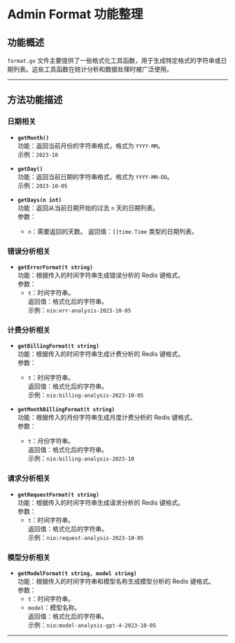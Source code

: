 
# Admin Format 功能整理

## 功能概述
`format.go` 文件主要提供了一些格式化工具函数，用于生成特定格式的字符串或日期列表。这些工具函数在统计分析和数据处理时被广泛使用。

---

## 方法功能描述

### 日期相关
- **`getMonth()`**  
  功能：返回当前月份的字符串格式，格式为 `YYYY-MM`。  
  示例：`2023-10`

- **`getDay()`**  
  功能：返回当前日期的字符串格式，格式为 `YYYY-MM-DD`。  
  示例：`2023-10-05`

- **`getDays(n int)`**  
  功能：返回从当前日期开始的过去 `n` 天的日期列表。  
  参数：
  - `n`：需要返回的天数。
  返回值：`[]time.Time` 类型的日期列表。

### 错误分析相关
- **`getErrorFormat(t string)`**  
  功能：根据传入的时间字符串生成错误分析的 Redis 键格式。  
  参数：
  - `t`：时间字符串。  
  返回值：格式化后的字符串。  
  示例：`nio:err-analysis-2023-10-05`

### 计费分析相关
- **`getBillingFormat(t string)`**  
  功能：根据传入的时间字符串生成计费分析的 Redis 键格式。  
  参数：
  - `t`：时间字符串。  
  返回值：格式化后的字符串。  
  示例：`nio:billing-analysis-2023-10-05`

- **`getMonthBillingFormat(t string)`**  
  功能：根据传入的月份字符串生成月度计费分析的 Redis 键格式。  
  参数：
  - `t`：月份字符串。  
  返回值：格式化后的字符串。  
  示例：`nio:billing-analysis-2023-10`

### 请求分析相关
- **`getRequestFormat(t string)`**  
  功能：根据传入的时间字符串生成请求分析的 Redis 键格式。  
  参数：
  - `t`：时间字符串。  
  返回值：格式化后的字符串。  
  示例：`nio:request-analysis-2023-10-05`

### 模型分析相关
- **`getModelFormat(t string, model string)`**  
  功能：根据传入的时间字符串和模型名称生成模型分析的 Redis 键格式。  
  参数：
  - `t`：时间字符串。
  - `model`：模型名称。  
  返回值：格式化后的字符串。  
  示例：`nio:model-analysis-gpt-4-2023-10-05`

---
